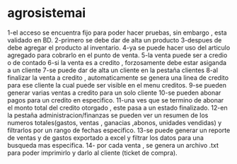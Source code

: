 # agrosistemai

1-el acceso se encuentra fijo para poder hacer pruebas, sin embargo , esta validado en BD.
2-primero se debe dar de alta un producto
3-despues de debe agregar el producto al inventario.
4-ya se puede hacer uso del articulo agregado para cobrarlo en el punto de venta.
5-la venta puede ser a credio o de contado
6-si la venta es a credito , forzosamente debe estar asiganda a un cliente
7-se puede dar de alta un cliente en la pestaña clientes
8-al finalizar la venta a credito , automaticamente se genera una linea de credito para ese cliente la cual puede ser visible en el menu creditos.
9-se pueden generar varias ventas a credito para un solo cliente 
10-se pueden abonar pagos para un credito en especifico.
11-una ves que se termino de abonar el monto total del credito otorgado , este pasa a un estado finalizado.
12-en la pestaña administracion/finanzas se pueden ver un resumen de los numeros totales(gastos, ventas , ganacias ,abonos, unidades vendidas) y filtrarlos por un rango de fechas especifico.
13-se puede generar un reporte de ventas y de gastos exportado a excel y filtrar los datos para una busqueda mas especifica.
14- por cada venta , se genera un archivo .txt para poder imprimirlo y darlo al cliente (ticket de compra).
 
